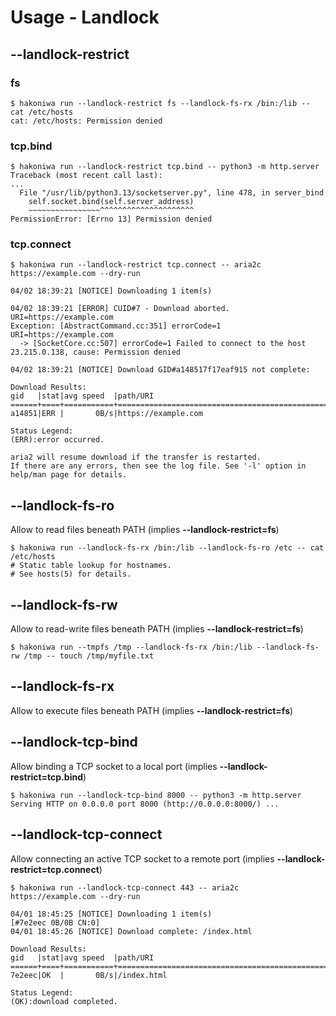 # Usage - Landlock

## --landlock-restrict

### fs

```console,ignore
$ hakoniwa run --landlock-restrict fs --landlock-fs-rx /bin:/lib -- cat /etc/hosts
cat: /etc/hosts: Permission denied

```

### tcp.bind

```console,ignore
$ hakoniwa run --landlock-restrict tcp.bind -- python3 -m http.server
Traceback (most recent call last):
...
  File "/usr/lib/python3.13/socketserver.py", line 478, in server_bind
    self.socket.bind(self.server_address)
    ~~~~~~~~~~~~~~~~^^^^^^^^^^^^^^^^^^^^^
PermissionError: [Errno 13] Permission denied

```

### tcp.connect

```console,ignore
$ hakoniwa run --landlock-restrict tcp.connect -- aria2c https://example.com --dry-run

04/02 18:39:21 [NOTICE] Downloading 1 item(s)

04/02 18:39:21 [ERROR] CUID#7 - Download aborted. URI=https://example.com
Exception: [AbstractCommand.cc:351] errorCode=1 URI=https://example.com
  -> [SocketCore.cc:507] errorCode=1 Failed to connect to the host 23.215.0.138, cause: Permission denied

04/02 18:39:21 [NOTICE] Download GID#a148517f17eaf915 not complete:

Download Results:
gid   |stat|avg speed  |path/URI
======+====+===========+=======================================================
a14851|ERR |       0B/s|https://example.com

Status Legend:
(ERR):error occurred.

aria2 will resume download if the transfer is restarted.
If there are any errors, then see the log file. See '-l' option in help/man page for details.

```

## --landlock-fs-ro

Allow to read files beneath PATH (implies **--landlock-restrict=fs**)

```console,ignore
$ hakoniwa run --landlock-fs-rx /bin:/lib --landlock-fs-ro /etc -- cat /etc/hosts
# Static table lookup for hostnames.
# See hosts(5) for details.

```

## --landlock-fs-rw

Allow to read-write files beneath PATH (implies **--landlock-restrict=fs**)

```console
$ hakoniwa run --tmpfs /tmp --landlock-fs-rx /bin:/lib --landlock-fs-rw /tmp -- touch /tmp/myfile.txt

```

## --landlock-fs-rx

Allow to execute files beneath PATH (implies **--landlock-restrict=fs**)

## --landlock-tcp-bind

Allow binding a TCP socket to a local port (implies **--landlock-restrict=tcp.bind**)

```console,ignore
$ hakoniwa run --landlock-tcp-bind 8000 -- python3 -m http.server
Serving HTTP on 0.0.0.0 port 8000 (http://0.0.0.0:8000/) ...

```

## --landlock-tcp-connect

Allow connecting an active TCP socket to a remote port (implies **--landlock-restrict=tcp.connect**)

```console,ignore
$ hakoniwa run --landlock-tcp-connect 443 -- aria2c https://example.com --dry-run

04/01 18:45:25 [NOTICE] Downloading 1 item(s)
[#7e2eec 0B/0B CN:0]
04/01 18:45:26 [NOTICE] Download complete: /index.html

Download Results:
gid   |stat|avg speed  |path/URI
======+====+===========+=======================================================
7e2eec|OK  |       0B/s|/index.html

Status Legend:
(OK):download completed.

```
